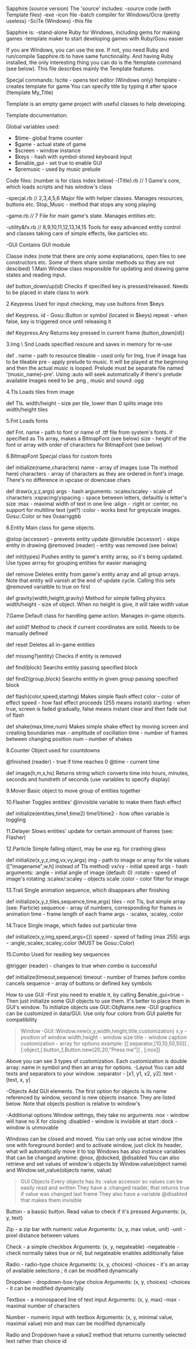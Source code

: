 Sapphire (source version)
The 'source' includes:
-source code (with Template files)
-exe
-icon file
-batch compiler for Windows/Ocra (pretty useless)
-SciTe (Windows)
-this file

Sapphire is:
-stand-alone Ruby for Windows, including gems for making games
-template maker to start developing games with Ruby/Gosu easier


If you are Windows, you can use the exe. If not, you need Ruby and run/compile Sapphire.rb to have same functionality.
And having Ruby installed, the only interesting thing you can do is the !template command (see below).
This file describes mainly the Template features.


Specjal commands:
!scite - opens text editor (Windows only)
!template - creates template for game
  You can specify title by typing it after space (!template My_Title)

Template is an empty game project with useful classes to help developing.



Template documentation:

Global variables used:
- $time- global frame counter
- $game - actual state of game
- $screen - window instance
- $keys - hash with symbol-stored keyboard input
- $enable_gui - set true to enable GUI
- $premusic - used by music prelude


Code files: (number is for class index below)
-(Title).rb  // 1
    Game's core, which loads scripts and has window's class

-specjal.rb  // 2,3,4,5,6
    Major file with helper classes. Manages resources, buttons etc.
    Stop_Music - method that stops any song playing

-game.rb  // 7
    File for main game's state. Manages entities etc.

-utility&fx.rb  // 8,9,10,11,12,13,14,15
    Tools for easy advanced entity control and classes taking care of simple effects, like particles etc.

-GUI
    Contains GUI module


Classe index (note that there are only some explanations, open files to see constructors etc. Some of them share similar methods so they are not descibed)
1.Main
Window class responsible for updating and drawing game states and reading input.

 def button_down/up(id)
 Checks if specified key is pressed/released. Needs to be placed in state class to work

2.Keypress
Used for input checking, may use buttons from $keys

  def Keypress.[](id,repeat)
  id - Gosu::Button or symbol (located in $keys)
  repeat - when false, key is triggered once until releasing it

  def Keypress.Any
  Returns key pressed in current frame (button_down(id))

3.Img \ Snd
Loads specified resoure and saves in memory for re-use

  def .[](name,/tileable/,/pre/)
  name - path to resource
  tileable - used only for Img, true if image has to be tileable
  pre - apply prelude to music. It will be played at the beginning and then the actual music is looped. Prelude must be separate file named '(music_name)-pre'. Using :auto will seek automatically if there's prelude available
  Images need to be .png , music and sound .ogg

4.Tls
Loads tiles from image

  def Tls.[](name,width,height,tileable)
  width/height - size per tile, lower than 0 splits image into width/height tiles

5.Fnt
Loads fonts

  def Fnt.[](name,size)
  name - path to font or name of .ttf file from system's fonts. if specified as Tls array, makes a BitmapFont (see below)
  size - height of the font or array with order of characters for BitmapFont (see below)

6.BitmapFont
Specjal class for custom fonts

  def initialize(name,characters)
  name - array of images (use Tls method here)
  characters - array of characters as they are ordered in font's image. There's no difference in upcase or downcase chars

  def draw(x,y,z,args)
  args - hash arguments:
    :scalex/scaley - scale of characters
    :xspacing/yspacing - space between letters, defaultly is letter's size
    :max - maximal width of text in one line
    :align - :right or :center, no support for multiline text (yet?)
    :color - works best for greyscale images. Gosu::Color or hex 0xaarrggbb

6.Entity
Main class for game objects.

  @stop (accessor) - prevents entity update
  @invisible (accessor) - skips entity in drawing
  @removed (reader) - entity was removed (see below)

  def init(types)
  Pushes entity to game's entity array, so it's being updated. Use types arrray for grouping entities for easier managing

  def remove
  Deletes entity from game's entity array and all group arrays. Note that entity will vanish at the end of update cycle. Calling this sets @removed variatble to true on first

  def gravity(width,height,gravity)
  Method for simple falling physics
  width/height - size of object. When no height is give, it will take width value

7.Game
Default class for handling game action. Manages in-game objects.

  def solid?
  Method to check if current coordinates are solid. Needs to be manually defined

  def reset
  Deletes all in-game entities
  
  def missing?(entity)
  Checks if entity is removed
  
  def find(block)
  Searchs entitiy passing specified block
  
  def find2(group,block)
  Searchs entitiy in given group passing specified block

  def flash(color,speed,starting)
  Makes simple flash effect
    color - color of effect
    speed - how fast effect proceeds (255 means instant)
    starting - when true, screen is faded gradually, false means instant clear and then fade out of flash

  def shake(max,time,num)
  Makes simple shake effect by moving screen and creating boundaries
    max - amplitude of oscillation
    time - number of frames between changing position
    num - number of shakes

8.Counter
Object used for countdowns

  @finished (reader) - true if time reaches 0
  @time - current time

  def image(h,m,s,hs)
  Returns string which converts time into hours, minutes, seconds and hundreth of seconds (use variables to specify display)

9.Mover
Basic object to move group of entities together

10.Flasher
Toggles entities' @invisible variable to make them flash effect

  def initialize(entities,time1,time2)
  time1/time2 - how often variable is toggling

11.Delayer
Slows entities' update for certain ammount of frames (see: Flasher)

12.Particle
Simple falling object, may be use eg. for crashing glass

  def initialize(x,y,z,img,vx,vy,args)
  img - path to image or array for tile values (["imagename",w,h] instead of Tls method)
  vx/vy - initial speed
  args - hash arguments:
    :angle - initial angle of image (default: 0)
    :rotate - speed of image's rotating
    :scalex/:scaley - objects scale
    :color - color filter for image

13.Trail
Single animation sequence, which disappears after finishing

  def initialize(x,y,z,tiles,sequence,time,args)
  tiles - not Tls, but simple array (see: Particle)
  sequence - array of numbers, corresponding for frames in animation
  time - frame length of each frame
  args - :scalex, :scaley, :color

14.Trace
Single image, which fades out particular time

  def initialize(x,y,img,speed,args={})
  speed - speed of fading (max 255)
  args - :angle,:scalex,:scaley,:color (MUST be Gosu::Color)

15.Combo
Used for reading key sequences

  @trigger (reader) - changes to true when combo is successful

  def initialize(timeout,sequence)
  timeout - number of frames before combo cancels
  sequence - array of buttons or defined key symbols


How to use GUI
-First you need to enable it, by calling  $enable_gui=true
-Then just initialize some GUI objects to use them. It's better to place them in GUI's window. To initialize objects use GUI::ObjName.new
-GUI graphics can be customized in data/GUI. Use only four colors from GUI palette for compatibility

>Window
-GUI::Window.new(x,y,width,height,title,customization)
x,y - position of window
width,height - window size
title - window caption
customization - array for options
  example:
  [[:separator,[10,10,50,50]] , [:object,[:button_1,Button.new(20,20,"Press me"]] , [:nox]]
  
  Above you can see 3 types of customization. Each customization is double array: name in symbol and then an array for options.
  -Layout
  You can add texts and separators to your window.
      :separator - [x1, y1, x2, y2]
      :text - [text, x, y]
      
  -Objects
  Add GUI elements. The first option for objects is its name referenced by window, second is new objects insance. They are listed below. Note that objects position is relative to window's
  
  -Additional options
  Window settings, they take no arguments
  :nox - window will have no X for closing
  :disabled - window is invisible at start
  :dock - window is unmovable
  
Windows can be closed and moved. You can only use actve window (the one with foreground border) and to activate window, just click its header, what will automatically move it to top
Windows has also instance variables that can be changed anytime: @nox, @docked, @disabled
You can also retrieve and set values of window's objects by Window.value(object name) and Window.set_value(objects name, value)

>GUI Objects
Every objects has its  :value  accessor so values can be easily read and written
They have a   :changed   reader, that returns true if value was changed last frame
They also have a variable  @disabled  that makes them invisible

Button - a bassic button. Read value to check if it's pressed
Arguments: (x, y, text)

Zip - a zip bar with numeric value
Arguments: (x, y, max value, unit)
-unit - pixel distance between values

Check - a simple checkbox
Arguments: (x, y, negateable)
-negateable - check normally takes true or nil, but negateable enables additionally false

Radio - radio-type choice
Arguments: (x, y, choices)
-choices - it's an array of available selections ; it can be modified dynamically

Dropdown - dropdown-box-type choice
Arguments: (x, y, choices)
-choices - it can be modified dynamically

Textbox - a monospaced line of text input
Arguments: (x, y, max)
-max - maximal number of characters

Number - numeric input with textbox
Arguments: (x, y, minimal value, maximal value)
min and max can be modified dynamically

Radio and Dropdown have a   value2   method that returns currently selected text rather than choice id